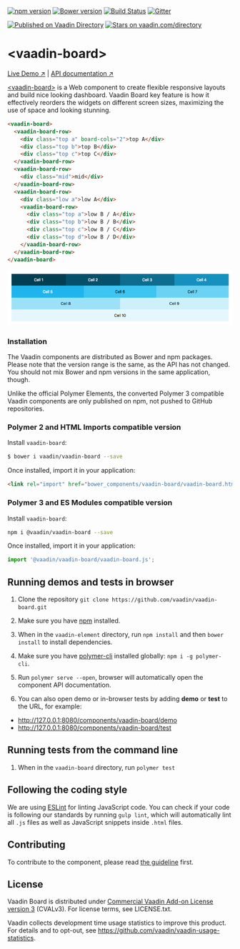 [![npm version](https://badgen.net/npm/v/@vaadin/vaadin-board)](https://www.npmjs.com/package/@vaadin/vaadin-board)
[![Bower version](https://badgen.net/github/release/vaadin/vaadin-board)](https://github.com/vaadin/vaadin-board/releases)
[![Build Status](https://travis-ci.org/vaadin/vaadin-board.svg?branch=master)](https://travis-ci.org/vaadin/vaadin-board)
[![Gitter](https://badges.gitter.im/Join%20Chat.svg)](https://gitter.im/vaadin/web-components?utm_source=badge&utm_medium=badge&utm_campaign=pr-badge)

 [![Published on Vaadin  Directory](https://img.shields.io/badge/Vaadin%20Directory-published-00b4f0.svg)](https://vaadin.com/directory/component/vaadinvaadin-board)
[![Stars on vaadin.com/directory](https://img.shields.io/vaadin-directory/star/vaadinvaadin-board.svg)](https://vaadin.com/directory/component/vaadinvaadin-board)


# \<vaadin-board\>

[Live Demo ↗](https://vaadin.com/components/vaadin-board/html-examples)
|
[API documentation ↗](https://vaadin.com/components/vaadin-board/html-api)


[&lt;vaadin-board&gt;](https://vaadin.com/components/vaadin-board) is a Web component to create flexible responsive layouts and build nice looking dashboard.
Vaadin Board key feature is how it effectively reorders the widgets on different screen sizes, maximizing the use of space and looking stunning.

```html
<vaadin-board>
  <vaadin-board-row>
    <div class="top a" board-cols="2">top A</div>
    <div class="top b">top B</div>
    <div class="top c">top C</div>
  </vaadin-board-row>
  <vaadin-board-row>
    <div class="mid">mid</div>
  </vaadin-board-row>
  <vaadin-board-row>
    <div class="low a">low A</div>
    <vaadin-board-row>
      <div class="top a">low B / A</div>
      <div class="top b">low B / B</div>
      <div class="top c">low B / C</div>
      <div class="top d">low B / D</div>
    </vaadin-board-row>
  </vaadin-board-row>
</vaadin-board>
```

[<img src="https://raw.githubusercontent.com/vaadin/vaadin-board/master/screenshot.png" alt="Screenshot of vaadin-board">](https://vaadin.com/components/vaadin-board)


### Installation

The Vaadin components are distributed as Bower and npm packages.
Please note that the version range is the same, as the API has not changed.
You should not mix Bower and npm versions in the same application, though.

Unlike the official Polymer Elements, the converted Polymer 3 compatible Vaadin components
are only published on npm, not pushed to GitHub repositories.

### Polymer 2 and HTML Imports compatible version

Install `vaadin-board`: 

```sh
$ bower i vaadin/vaadin-board --save
```

Once installed, import it in your application:

```html
<link rel="import" href="bower_components/vaadin-board/vaadin-board.html">
```

### Polymer 3 and ES Modules compatible version

Install `vaadin-board`:

```sh
npm i @vaadin/vaadin-board --save
```

Once installed, import it in your application:

```js
import '@vaadin/vaadin-board/vaadin-board.js';
```

## Running demos and tests in browser

1. Clone the repository
`git clone https://github.com/vaadin/vaadin-board.git`

1. Make sure you have [npm](https://www.npmjs.com/) installed.

1. When in the `vaadin-element` directory, run `npm install` and then `bower install` to install dependencies.

1. Make sure you have [polymer-cli](https://www.npmjs.com/package/polymer-cli) installed globally: `npm i -g polymer-cli`.

1. Run `polymer serve --open`, browser will automatically open the component API documentation.

1. You can also open demo or in-browser tests by adding **demo** or **test** to the URL, for example:

  - http://127.0.0.1:8080/components/vaadin-board/demo
  - http://127.0.0.1:8080/components/vaadin-board/test


## Running tests from the command line

1. When in the `vaadin-board` directory, run `polymer test`


## Following the coding style

We are using [ESLint](http://eslint.org/) for linting JavaScript code. You can check if your code is following our standards by running `gulp lint`, which will automatically lint all `.js` files as well as JavaScript snippets inside `.html` files.


## Contributing

  To contribute to the component, please read [the guideline](https://github.com/vaadin/vaadin-core/blob/master/CONTRIBUTING.md) first.


## License

Vaadin Board is distributed under [Commercial Vaadin Add-on License version 3](http://vaadin.com/license/cval-3) (CVALv3). For license terms, see LICENSE.txt.

Vaadin collects development time usage statistics to improve this product. For details and to opt-out, see https://github.com/vaadin/vaadin-usage-statistics.
